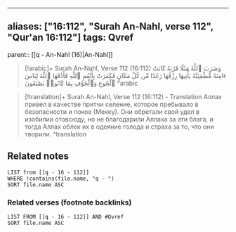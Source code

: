 
---
aliases: ["16:112", "Surah An-Nahl, verse 112", "Qur'an 16:112"]
tags: Qvref
---

parent:: [[q - An-Nahl (16)|An-Nahl]]

> [!arabic]+ Surah An-Nahl, Verse 112 (16:112)
> <span class="quran-arabic">وَضَرَبَ ٱللَّهُ مَثَلًا قَرْيَةً كَانَتْ ءَامِنَةً مُّطْمَئِنَّةً يَأْتِيهَا رِزْقُهَا رَغَدًا مِّن كُلِّ مَكَانٍ فَكَفَرَتْ بِأَنْعُمِ ٱللَّهِ فَأَذَٰقَهَا ٱللَّهُ لِبَاسَ ٱلْجُوعِ وَٱلْخَوْفِ بِمَا كَانُوا۟ يَصْنَعُونَ</span>
^arabic

> [!translation]+ Surah An-Nahl, Verse 112 (16:112) - Translation
> Аллах привел в качестве притчи селение, которое пребывало в безопасности и покое (Мекку). Они обретали свой удел в изобилии отовсюду, но не благодарили Аллаха за эти блага, и тогда Аллах облек их в одеяние голода и страха за то, что они творили.
^translation



## Related notes
```dataview
LIST from [[q - 16 - 112]]
WHERE !contains(file.name, "q - ")
SORT file.name ASC
```

### Related verses (footnote backlinks)
```dataview
LIST FROM [[q - 16 - 112]] AND #Qvref
SORT file.name ASC
```

